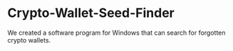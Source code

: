 # Crypto-Wallet-Seed-Finder
We created a software program for Windows that can search for forgotten crypto wallets.
